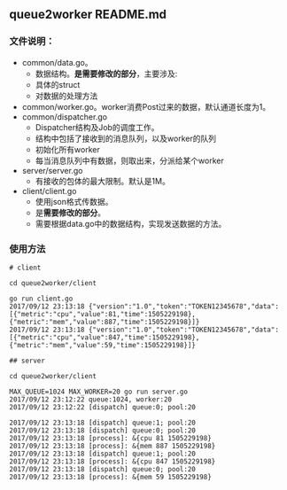 ## queue2worker README.md



### 文件说明：

* common/data.go。
  * 数据结构。**是需要修改的部分**，主要涉及:
  * 具体的struct
  * 对数据的处理方法
* common/worker.go。worker消费Post过来的数据，默认通道长度为1。
* common/dispatcher.go
  * Dispatcher结构及Job的调度工作。
  * 结构中包括了接收到的消息队列，以及worker的队列
  * 初始化所有worker
  * 每当消息队列中有数据，则取出来，分派给某个worker
* server/server.go
  * 有接收的包体的最大限制。默认是1M。
* client/client.go
  * 使用json格式传数据。
  * 是**需要修改的部分**。
  * 需要根据data.go中的数据结构，实现发送数据的方法。



### 使用方法

```shell
# client 

cd queue2worker/client

go run client.go
2017/09/12 23:13:18 {"version":"1.0","token":"TOKEN12345678","data":[{"metric":"cpu","value":81,"time":1505229198},{"metric":"mem","value":887,"time":1505229198}]}
2017/09/12 23:13:18 {"version":"1.0","token":"TOKEN12345678","data":[{"metric":"cpu","value":847,"time":1505229198},{"metric":"mem","value":59,"time":1505229198}]}

## server 

cd queue2worker/client

MAX_QUEUE=1024 MAX_WORKER=20 go run server.go
2017/09/12 23:12:22 queue:1024, worker:20
2017/09/12 23:12:22 [dispatch] queue:0; pool:20

2017/09/12 23:13:18 [dispatch] queue:1; pool:20
2017/09/12 23:13:18 [dispatch] queue:0; pool:20
2017/09/12 23:13:18 [process]: &{cpu 81 1505229198}
2017/09/12 23:13:18 [process]: &{mem 887 1505229198}
2017/09/12 23:13:18 [dispatch] queue:1; pool:20
2017/09/12 23:13:18 [process]: &{cpu 847 1505229198}
2017/09/12 23:13:18 [dispatch] queue:0; pool:20
2017/09/12 23:13:18 [process]: &{mem 59 1505229198}
```

